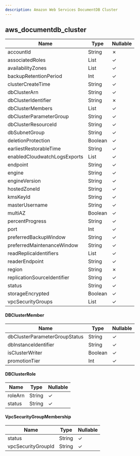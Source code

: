 ```yaml
---
description: Amazon Web Services DocumentDB Cluster
---
```

aws_documentdb_cluster
----------------------

| **Name**                     | **Type**                         | **Nullable** |
| ---------------------------- | -------------------------------- | ------------ |
| accountId                    | String                           | &cross;      |
| associatedRoles              | List<DBClusterRole>              | &check;      |
| availabilityZones            | List<String>                     | &check;      |
| backupRetentionPeriod        | Int                              | &check;      |
| clusterCreateTime            | String                           | &check;      |
| dbClusterArn                 | String                           | &check;      |
| dbClusterIdentifier          | String                           | &cross;      |
| dbClusterMembers             | List<DBClusterMember>            | &check;      |
| dbClusterParameterGroup      | String                           | &check;      |
| dbClusterResourceId          | String                           | &check;      |
| dbSubnetGroup                | String                           | &check;      |
| deletionProtection           | Boolean                          | &check;      |
| earliestRestorableTime       | String                           | &check;      |
| enabledCloudwatchLogsExports | List<String>                     | &check;      |
| endpoint                     | String                           | &check;      |
| engine                       | String                           | &check;      |
| engineVersion                | String                           | &check;      |
| hostedZoneId                 | String                           | &check;      |
| kmsKeyId                     | String                           | &check;      |
| masterUsername               | String                           | &check;      |
| multiAZ                      | Boolean                          | &check;      |
| percentProgress              | String                           | &check;      |
| port                         | Int                              | &check;      |
| preferredBackupWindow        | String                           | &check;      |
| preferredMaintenanceWindow   | String                           | &check;      |
| readReplicaIdentifiers       | List<String>                     | &check;      |
| readerEndpoint               | String                           | &check;      |
| region                       | String                           | &cross;      |
| replicationSourceIdentifier  | String                           | &check;      |
| status                       | String                           | &check;      |
| storageEncrypted             | Boolean                          | &check;      |
| vpcSecurityGroups            | List<VpcSecurityGroupMembership> | &check;      |

#### DBClusterMember
| **Name**                      | **Type** | **Nullable** |
| ----------------------------- | -------- | ------------ |
| dbClusterParameterGroupStatus | String   | &check;      |
| dbInstanceIdentifier          | String   | &check;      |
| isClusterWriter               | Boolean  | &check;      |
| promotionTier                 | Int      | &check;      |

#### DBClusterRole
| **Name** | **Type** | **Nullable** |
| -------- | -------- | ------------ |
| roleArn  | String   | &check;      |
| status   | String   | &check;      |

#### VpcSecurityGroupMembership
| **Name**           | **Type** | **Nullable** |
| ------------------ | -------- | ------------ |
| status             | String   | &check;      |
| vpcSecurityGroupId | String   | &check;      |
